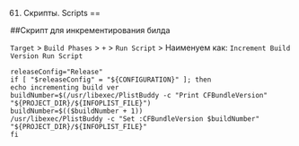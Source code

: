 61. Скрипты. Scripts
==

##Скрипт для инкрементирования билда

`Target` > `Build Phases` > `+` > `Run Script` > Наименуем как: `Increment Build Version Run Script`

```objc
releaseConfig="Release"
if [ "$releaseConfig" = "${CONFIGURATION}" ]; then
echo incrementing build ver
buildNumber=$(/usr/libexec/PlistBuddy -c "Print CFBundleVersion" "${PROJECT_DIR}/${INFOPLIST_FILE}")
buildNumber=$(($buildNumber + 1))
/usr/libexec/PlistBuddy -c "Set :CFBundleVersion $buildNumber" "${PROJECT_DIR}/${INFOPLIST_FILE}"
fi
```



